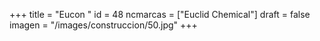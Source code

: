 +++
title = "Eucon "
id = 48
ncmarcas = ["Euclid Chemical"]
draft = false
imagen = "/images/construccion/50.jpg"
+++

<!--more-->